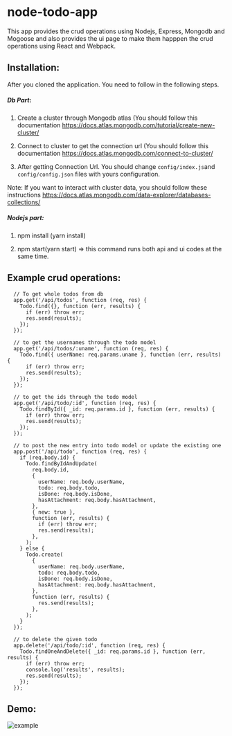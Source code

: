 # node-todo-app
This app provides the crud operations using Nodejs, Express, Mongodb and Mogoose and also provides the ui page to make them happpen the crud operations using React and Webpack. 

## Installation:
After you cloned the application. You need to follow in the following steps.

##### Db Part:
1. Create a cluster through Mongodb atlas (You should follow this documentation https://docs.atlas.mongodb.com/tutorial/create-new-cluster/

2. Connect to cluster to get the connection url (You should follow this documentation https://docs.atlas.mongodb.com/connect-to-cluster/

3. After getting Connection Url. You should change `config/index.js`and `config/config.json` files with yours configuration.

Note: If you want to interact with cluster data, you should follow these instructions https://docs.atlas.mongodb.com/data-explorer/databases-collections/

##### Nodejs part:
1. npm install (yarn install)

2. npm start(yarn start) => this command runs both api and ui codes at the same time.

## Example crud operations:
``` 
  // To get whole todos from db
  app.get('/api/todos', function (req, res) {
    Todo.find({}, function (err, results) {
      if (err) throw err;
      res.send(results);
    });
  });

  // to get the usernames through the todo model
  app.get('/api/todos/:uname', function (req, res) {
    Todo.find({ userName: req.params.uname }, function (err, results) {
      if (err) throw err;
      res.send(results);
    });
  });
  
  // to get the ids through the todo model
  app.get('/api/todo/:id', function (req, res) {
    Todo.findById({ _id: req.params.id }, function (err, results) {
      if (err) throw err;
      res.send(results);
    });
  });
  
  // to post the new entry into todo model or update the existing one
  app.post('/api/todo', function (req, res) {
    if (req.body.id) {
      Todo.findByIdAndUpdate(
        req.body.id,
        {
          userName: req.body.userName,
          todo: req.body.todo,
          isDone: req.body.isDone,
          hasAttachment: req.body.hasAttachment,
        },
        { new: true },
        function (err, results) {
          if (err) throw err;
          res.send(results);
        },
      );
    } else {
      Todo.create(
        {
          userName: req.body.userName,
          todo: req.body.todo,
          isDone: req.body.isDone,
          hasAttachment: req.body.hasAttachment,
        },
        function (err, results) {
          res.send(results);
        },
      );
    }
  });
  
  // to delete the given todo
  app.delete('/api/todo/:id', function (req, res) {
    Todo.findOneAndDelete({ _id: req.params.id }, function (err, results) {
      if (err) throw err;
      console.log('results', results);
      res.send(results);
    });
  });
  ```
## Demo:
![example](./demo.gif)
